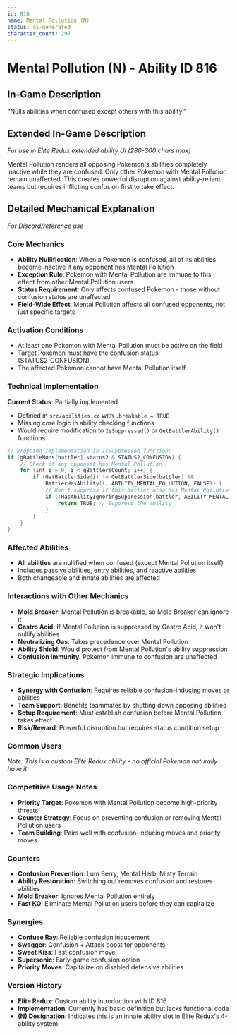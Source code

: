 ```yaml
---
id: 816
name: Mental Pollution (N)
status: ai-generated
character_count: 297
---
```


# Mental Pollution (N) - Ability ID 816

## In-Game Description
"Nulls abilities when confused except others with this ability."

## Extended In-Game Description
*For use in Elite Redux extended ability UI (280-300 chars max)*

Mental Pollution renders all opposing Pokemon's abilities completely inactive while they are confused. Only other Pokemon with Mental Pollution remain unaffected. This creates powerful disruption against ability-reliant teams but requires inflicting confusion first to take effect.

## Detailed Mechanical Explanation
*For Discord/reference use*

### Core Mechanics
- **Ability Nullification**: When a Pokemon is confused, all of its abilities become inactive if any opponent has Mental Pollution
- **Exception Rule**: Pokemon with Mental Pollution are immune to this effect from other Mental Pollution users
- **Status Requirement**: Only affects confused Pokemon - those without confusion status are unaffected
- **Field-Wide Effect**: Mental Pollution affects all confused opponents, not just specific targets

### Activation Conditions
- At least one Pokemon with Mental Pollution must be active on the field
- Target Pokemon must have the confusion status (STATUS2_CONFUSION)
- The affected Pokemon cannot have Mental Pollution itself

### Technical Implementation
**Current Status**: Partially implemented
- Defined in `src/abilities.cc` with `.breakable = TRUE`
- Missing core logic in ability checking functions
- Would require modification to `IsSuppressed()` or `GetBattlerAbility()` functions

```c
// Proposed implementation in IsSuppressed function:
if (gBattleMons[battler].status2 & STATUS2_CONFUSION) {
    // Check if any opponent has Mental Pollution
    for (int i = 0; i < gBattlersCount; i++) {
        if (GetBattlerSide(i) != GetBattlerSide(battler) && 
            BattlerHasAbility(i, ABILITY_MENTAL_POLLUTION, FALSE)) {
            // Don't suppress if this battler also has Mental Pollution
            if (!HasAbilityIgnoringSuppression(battler, ABILITY_MENTAL_POLLUTION)) {
                return TRUE; // Suppress the ability
            }
        }
    }
}
```

### Affected Abilities
- **All abilities** are nullified when confused (except Mental Pollution itself)
- Includes passive abilities, entry abilities, and reactive abilities
- Both changeable and innate abilities are affected

### Interactions with Other Mechanics
- **Mold Breaker**: Mental Pollution is breakable, so Mold Breaker can ignore it
- **Gastro Acid**: If Mental Pollution is suppressed by Gastro Acid, it won't nullify abilities
- **Neutralizing Gas**: Takes precedence over Mental Pollution
- **Ability Shield**: Would protect from Mental Pollution's ability suppression
- **Confusion Immunity**: Pokemon immune to confusion are unaffected

### Strategic Implications
- **Synergy with Confusion**: Requires reliable confusion-inducing moves or abilities
- **Team Support**: Benefits teammates by shutting down opposing abilities
- **Setup Requirement**: Must establish confusion before Mental Pollution takes effect
- **Risk/Reward**: Powerful disruption but requires status condition setup

### Common Users
*Note: This is a custom Elite Redux ability - no official Pokemon naturally have it*

### Competitive Usage Notes
- **Priority Target**: Pokemon with Mental Pollution become high-priority threats
- **Counter Strategy**: Focus on preventing confusion or removing Mental Pollution users
- **Team Building**: Pairs well with confusion-inducing moves and priority moves

### Counters
- **Confusion Prevention**: Lum Berry, Mental Herb, Misty Terrain
- **Ability Restoration**: Switching out removes confusion and restores abilities  
- **Mold Breaker**: Ignores Mental Pollution entirely
- **Fast KO**: Eliminate Mental Pollution users before they can capitalize

### Synergies
- **Confuse Ray**: Reliable confusion inducement
- **Swagger**: Confusion + Attack boost for opponents
- **Sweet Kiss**: Fast confusion move
- **Supersonic**: Early-game confusion option
- **Priority Moves**: Capitalize on disabled defensive abilities

### Version History
- **Elite Redux**: Custom ability introduction with ID 816
- **Implementation**: Currently has basic definition but lacks functional code
- **(N) Designation**: Indicates this is an innate ability slot in Elite Redux's 4-ability system